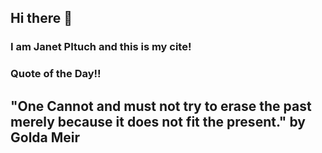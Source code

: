 ## Hi there 👋

### I am Janet PItuch and this is my cite!

### Quote of the Day!!
## "One Cannot and must not try to erase the past merely because it does not fit the present." by Golda Meir
